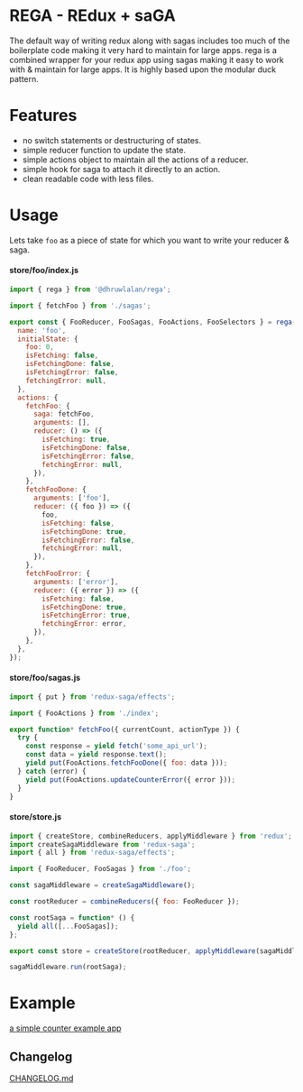 # REGA - REdux + saGA

The default way of writing redux along with sagas includes too much of the boilerplate code making it very hard to maintain for large apps. rega is a combined wrapper for your redux app using sagas making it easy to work with & maintain for large apps. It is highly based upon the modular duck pattern.

# Features

 - no switch statements or destructuring of states.
 - simple reducer function to update the state.
 - simple actions object to maintain all the actions of a reducer.
 - simple hook for saga to attach it directly to an action.
 - clean readable code with less files.

# Usage

Lets take `foo` as a piece of state for which you want to write your reducer & saga.

#### store/foo/index.js

```js
import { rega } from '@dhruwlalan/rega';

import { fetchFoo } from './sagas';

export const { FooReducer, FooSagas, FooActions, FooSelectors } = rega({
  name: 'foo',
  initialState: {
    foo: 0,
    isFetching: false,
    isFetchingDone: false,
    isFetchingError: false,
    fetchingError: null,
  },
  actions: {
    fetchFoo: {
      saga: fetchFoo,
      arguments: [],
      reducer: () => ({
        isFetching: true,
        isFetchingDone: false,
        isFetchingError: false,
        fetchingError: null,
      }),
    },
    fetchFooDone: {
      arguments: ['foo'],
      reducer: ({ foo }) => ({
        foo,
        isFetching: false,
        isFetchingDone: true,
        isFetchingError: false,
        fetchingError: null,
      }),
    },
    fetchFooError: {
      arguments: ['error'],
      reducer: ({ error }) => ({
        isFetching: false,
        isFetchingDone: true,
        isFetchingError: true,
        fetchingError: error,
      }),
    },
  },
});
```

#### store/foo/sagas.js

```js
import { put } from 'redux-saga/effects';

import { FooActions } from './index';

export function* fetchFoo({ currentCount, actionType }) {
  try {
    const response = yield fetch('some_api_url');
    const data = yield response.text();
    yield put(FooActions.fetchFooDone({ foo: data }));
  } catch (error) {
    yield put(FooActions.updateCounterError({ error }));
  }
}
```

#### store/store.js

```js
import { createStore, combineReducers, applyMiddleware } from 'redux';
import createSagaMiddleware from 'redux-saga';
import { all } from 'redux-saga/effects';

import { FooReducer, FooSagas } from './foo';

const sagaMiddleware = createSagaMiddleware();

const rootReducer = combineReducers({ foo: FooReducer });

const rootSaga = function* () {
  yield all([...FooSagas]);
};

export const store = createStore(rootReducer, applyMiddleware(sagaMiddleware));

sagaMiddleware.run(rootSaga);
```

# Example

[a simple counter example app](https://stackblitz.com/edit/rega-counter-demo?file=src/redux/store.js)

Changelog
---------

[CHANGELOG.md](./CHANGELOG.md)
